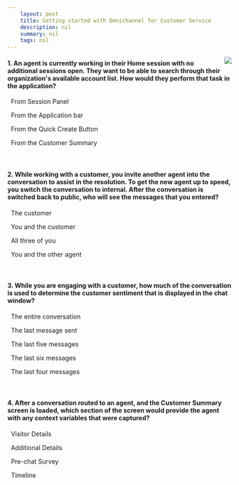 ```yaml
---
    layout: post
    title: Getting started with Omnichannel for Customer Service  
    description: nil
    summary: nil
    tags: nil
---
```



 <a target="_blank" href="https://docs.microsoft.com/en-us/learn/modules/getting-started-omnichannel/6-check/"><i class="fas fa-external-link-alt"></i> </a>
 <img align="right" src="https://docs.microsoft.com/en-us/learn/achievements/getting-started-omnichannel.svg">
####  1. An agent is currently working in their Home session with no additional sessions open. They want to be able to search through their organization's available account list. How would they perform that task in the application?


<i class='far fa-square'></i> &nbsp;&nbsp;From Session Panel

<i class='fas fa-check-square' style='color: Dodgerblue;'></i> &nbsp;&nbsp;From the Application bar

<i class='far fa-square'></i> &nbsp;&nbsp;From the Quick Create Button

<i class='far fa-square'></i> &nbsp;&nbsp;From the Customer Summary
<br />
<br />
<br />

####  2. While working with a customer, you invite another agent into the conversation to assist in the resolution. To get the new agent up to speed, you switch the conversation to internal. After the conversation is switched back to public, who will see the messages that you entered?


<i class='far fa-square'></i> &nbsp;&nbsp;The customer

<i class='far fa-square'></i> &nbsp;&nbsp;You and the customer

<i class='fas fa-check-square' style='color: Dodgerblue;'></i> &nbsp;&nbsp;All three of you

<i class='far fa-square'></i> &nbsp;&nbsp;You and the other agent
<br />
<br />
<br />

####  3. While you are engaging with a customer, how much of the conversation is used to determine the customer sentiment that is displayed in the chat window?


<i class='far fa-square'></i> &nbsp;&nbsp;The entire conversation

<i class='far fa-square'></i> &nbsp;&nbsp;The last message sent

<i class='far fa-square'></i> &nbsp;&nbsp;The last five messages

<i class='fas fa-check-square' style='color: Dodgerblue;'></i> &nbsp;&nbsp;The last six messages

<i class='far fa-square'></i> &nbsp;&nbsp;The last four messages
<br />
<br />
<br />

####  4. After a conversation routed to an agent, and the Customer Summary screen is loaded, which section of the screen would provide the agent with any context variables that were captured?


<i class='far fa-square'></i> &nbsp;&nbsp;Visitor Details

<i class='fas fa-check-square' style='color: Dodgerblue;'></i> &nbsp;&nbsp;Additional Details

<i class='far fa-square'></i> &nbsp;&nbsp;Pre-chat Survey

<i class='far fa-square'></i> &nbsp;&nbsp;Timeline
<br />
<br />
<br />
